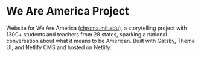 # We Are America Project

Website for We Are America ([chroma.mit.edu](https://chroma.mit.edu)), a storytelling project with 1300+ students and teachers from 28 states, sparking a national conversation about what it means to be American. Built with Gatsby, Theme UI, and Netlify CMS and hosted on Netlify.